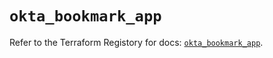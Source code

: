 # `okta_bookmark_app`

Refer to the Terraform Registory for docs: [`okta_bookmark_app`](https://www.terraform.io/docs/providers/okta/r/bookmark_app).
